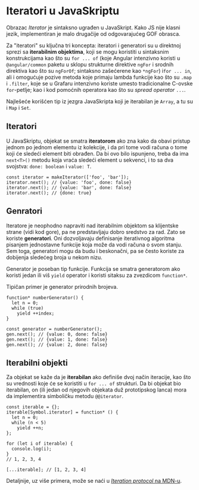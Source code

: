 # Iteratori u JavaSkriptu

Obrazac _Iterator_ je sintaksno ugrađen u JavaSkript. Kako JS nije klasni jezik, implementiran je malo drugačije od odgovarajućeg GOF obrasca. 

Za "iteratori" su ključna tri koncepta: iteratori i generatori su u direktnoj sprezi sa **iterabilnim objektima**, koji se mogu koristiti u sintaksnim konstrukcijama kao što su `for ... of` (koje Angular intenzivno koristi u `@angular/common` paketu u sklopu strukturne direktive `ngFor` i srodnih direktiva kao što su `ngForOf`; sintaksno zašećerene kao `*ngFor`) i`for ... in`, ali i omogućuje pozive metoda koje primaju lambda funkcije kao što su `.map` i `.filter`, koje se u Grafaru intenzivno koriste umesto tradicionalne C-ovske `for`-petlje; kao i kod pomoćnih operatora kao što su _spread operator_ `...`.

Najlešeće korišćen tip iz jezgra JavaSkripta koji je iterabilan je `Array`, a tu su i `Map` i `Set`.

## Iteratori

U JavaSkriptu, objekat se smatra **iteratorom** ako zna kako da obavi pristup jednom po jednom elementu iz kolekcije, i da pri tome vodi računa o tome koji će sledeći element biti obrađen. Da bi ovo bilo ispunjeno, treba da ima `next<T>()` metodu koja vraća sledeći element u sekvenci, i to sa dva svojstva: `done: boolean` i `value: T`.

```
const iterator = makeIterator(['foo', 'bar']); 
iterator.next(); // {value: 'foo', done: false}
iterator.next(); // {value: 'bar', done: false}
iterator.next(); // {done: true}
```

## Genratori

Iteratore je neophodno napraviti nad iterabilnim objektom sa klijentske strane (vidi kod gore), pa ne predstavljaju dobro sredstvo za rad. Zato se koriste **generatori**. Oni dozvoljavaju definisanje iterativnog algoritma pisanjem jednostavne funkcije koja može da vodi računa o svom stanju. Sem toga, generatori mogu da budu i beskonačni, pa se često koriste za dobijenja sledećeg broja u nekom nizu.

Generator je poseban tip funkcije. Funkcija se smatra generatorom ako koristi jedan ili viš `yield` operator i koristi sitaksu za zvezdicom `function*`.

Tipičan primer je generator prirodnih brojeva.

```
function* numberGenerator() {
  let n = 0;
  while (true)
    yield ++index;
}

const generator = numberGenerator();
gen.next(); // {value: 0, done: false}
gen.next(); // {value: 1, done: false}
gen.next(); // {value: 2, done: false}
```

## Iterabilni objekti

Za objekat se kaže da je **iterabilan** ako definiše dvoj način iteracije, kao što su vrednosti koje će se koristiti u `for ... of` strukturi. Da bi objekat bio iterabilan, on (ili jedan od njegovih objekata duž prototipskog lanca) mora da implementira simboličku metodu `@@iterator`.

```
const iterable = {};
iterable[Symbol.iterator] = function* () {
  let n = 0;
  while (n < 5)
    yield ++n;
};

for (let i of iterable) { 
  console.log(i); 
}
// 1, 2, 3, 4

[...iterable]; // [1, 2, 3, 4]
```

Detaljnije, uz više primera, može se naći u [_Iteration protocol_ na MDN-u](https://developer.mozilla.org/en-US/docs/Web/JavaScript/Reference/Iteration_protocols).
